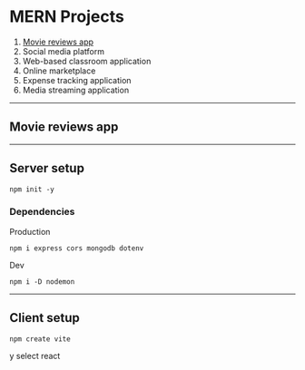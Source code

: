 # MERN Projects

1. [Movie reviews app](#movie-reviews-app)
2. Social media platform
3. Web-based classroom application
4. Online marketplace
5. Expense tracking application
6. Media streaming application

---

## Movie reviews app

---

## Server setup

```
npm init -y
```

### Dependencies

Production

```
npm i express cors mongodb dotenv
```

Dev

```
npm i -D nodemon
```

---

## Client setup

```
npm create vite
```

y select react
